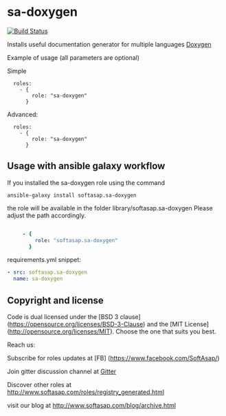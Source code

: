 sa-doxygen
==========

[![Build Status](https://travis-ci.org/softasap/sa-doxygen.svg?branch=master)](https://travis-ci.org/softasap/sa-doxygen)


Installs useful documentation generator for multiple languages [Doxygen](http://www.doxygen.nl)

Example of usage (all parameters are optional)

Simple

```
  roles:
    - {
        role: "sa-doxygen"
      }
```

Advanced:

```
  roles:
    - {
        role: "sa-doxygen"
      }
```


Usage with ansible galaxy workflow
----------------------------------

If you installed the sa-doxygen role using the command


`
   ansible-galaxy install softasap.sa-doxygen
`

the role will be available in the folder library/softasap.sa-doxygen
Please adjust the path accordingly.

```YAML

     - {
         role: "softasap.sa-doxygen"
       }

```

requirements.yml snippet: 

```YAML
- src: softasap.sa-doxygen
  name: sa-doxygen
```




Copyright and license
---------------------

Code is dual licensed under the [BSD 3 clause] (https://opensource.org/licenses/BSD-3-Clause) and the [MIT License] (http://opensource.org/licenses/MIT). Choose the one that suits you best.

Reach us:

Subscribe for roles updates at [FB] (https://www.facebook.com/SoftAsap/)

Join gitter discussion channel at [Gitter](https://gitter.im/softasap)

Discover other roles at  http://www.softasap.com/roles/registry_generated.html

visit our blog at http://www.softasap.com/blog/archive.html


